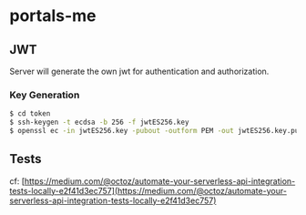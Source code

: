 # portals-me

## JWT

Server will generate the own jwt for authentication and authorization.

### Key Generation

```sh
$ cd token
$ ssh-keygen -t ecdsa -b 256 -f jwtES256.key
$ openssl ec -in jwtES256.key -pubout -outform PEM -out jwtES256.key.pub
```

## Tests

cf: [https://medium.com/@octoz/automate-your-serverless-api-integration-tests-locally-e2f41d3ec757](https://medium.com/@octoz/automate-your-serverless-api-integration-tests-locally-e2f41d3ec757)
